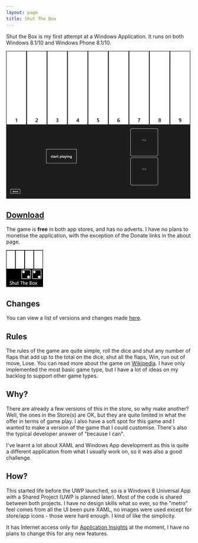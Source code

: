 ```yaml
---
layout: page
title: Shut The Box
---
```

Shut the Box is my first attempt at a Windows Application. It runs on both Windows 8.1/10 and Windows Phone 8.1/10.

![Screenshot][3]

## [Download][2]
The game is **free** in both app stores, and has no adverts. I have no plans to monetise the application, with the exception of the Donate links in the about page.  

[![Download Here][2]][4]

## Changes
You can view a list of versions and changes made [here][6].

## Rules

The rules of the game are quite simple, roll the dice and shut any number of flaps that add up to the 
total on the dice, shut all the flaps, Win, run out of move, Lose. You can read more about the game on 
[Wikipedia][1]. I have only implemented the most basic game type, but I have a lot of ideas on my backlog
to support other game types.

## Why?
There are already a few versions of this in the store, so why make another? Well, the ones in the Store(s) are OK, but they are quite limited in what the offer in terms of game play. 
I also have a soft spot for this game and I wanted to make a version of the
game that I could customise. There's also the typical developer answer of "because I can".

I've learnt a lot about XAML and Windows App development as this is quite a different application from what
I usually work on, so it was also a good challenge.

## How?
This started life before the UWP launched, so is a Windows 8 Universal App with a Shared Project (UWP is planned later).
Most of the code is shared between both projects. I have no design skills what so ever, so the "metro" feel comes from 
all the UI been pure XAML, no images were used except for store/app icons - those were hard enough. I kind of like the simplicity.

It has Internet access only for [Application Insights][5] at the moment, I have no plans to change this for any new features.

 [1]:https://en.wikipedia.org/wiki/Shut_the_Box
 [2]:store-icon.png
 [3]:screenshot.png
 [4]:https://www.microsoft.com/en-us/store/apps/shut-the-box/9nblggh690qb
 [5]:https://azure.microsoft.com/en-gb/services/application-insights/
 [6]:changes